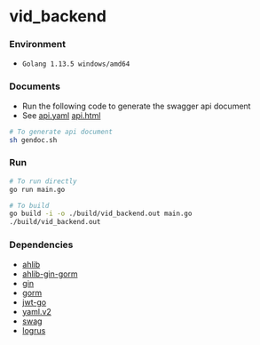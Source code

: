 # vid_backend

### Environment
+ `Golang 1.13.5 windows/amd64`

### Documents
+ Run the following code to generate the swagger api document
+ See
[api.yaml](https://github.com/vidorg/vid_backend/blob/master/docs/api.yaml) 
[api.html](https://github.com/vidorg/vid_backend/blob/master/docs/api.html)

```bash
# To generate api document
sh gendoc.sh
```

### Run

```bash
# To run directly
go run main.go

# To build
go build -i -o ./build/vid_backend.out main.go
./build/vid_backend.out
```

### Dependencies
+ [ahlib](https://github.com/Aoi-hosizora/ahlib)
+ [ahlib-gin-gorm](https://github.com/Aoi-hosizora/ahlib-gin-gorm)
+ [gin](https://github.com/gin-gonic/gin)
+ [gorm](https://github.com/jinzhu/gorm)
+ [jwt-go](https://github.com/dgrijalva/jwt-go)
+ [yaml.v2](https://github.com/go-yaml/yaml)
+ [swag](https://github.com/swaggo/swag)
+ [logrus](https://github.com/sirupsen/logrus)

